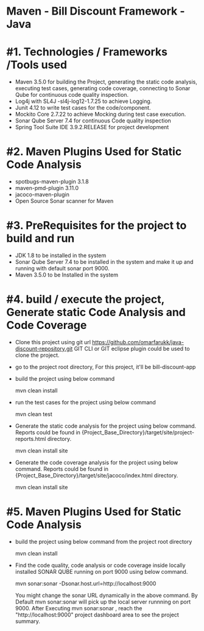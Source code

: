 Maven - Bill Discount Framework - Java
======================================

#1. Technologies / Frameworks /Tools used
==========================================
* Maven 3.5.0 for building the Project, generating the static code analysis, executing test cases, generating code coverage,    connecting to Sonar Qube for continuous code quality inspection.
* Log4j with SL4J -sl4j-log12-1.7.25 to achieve Logging.
* Junit 4.12 to write test cases for the code/component.
* Mockito Core 2.7.22 to achieve Mocking during test case execution.
* Sonar Qube Server 7.4 for continuous Code quality inspection
* Spring Tool Suite IDE 3.9.2.RELEASE for project development

#2. Maven Plugins Used for Static Code Analysis
===============================================
* spotbugs-maven-plugin 3.1.8
* maven-pmd-plugin 3.11.0
* jacoco-maven-plugin
* Open Source Sonar scanner for Maven

#3. PreRequisites for the project to build and run
======================================================
* JDK 1.8 to be installed  in the system
* Sonar Qube Server 7.4 to be installed in the system and make it up and running with default sonar port 9000.
* Maven 3.5.0 to be Installed in the system

#4. build / execute the project, Generate static Code Analysis and Code Coverage
=================================================================================
* Clone this project using git url https://github.com/omarfarukk/java-discount-repository.git 
  GIT CLI or GIT eclipse plugin could be used to clone the project.
* go to the project root directory, For this project, it'll be bill-discount-app
* build the project using below command

    mvn clean install
  
* run the test cases for the project using below command

    mvn clean test
  
* Generate the static code analysis for the project using below command. 
Reports could be found in {Project_Base_Directory}/target/site/project-reports.html directory.

    mvn clean install site

* Generate the code coverage analysis for the project using below command. 
Reports could be found in {Project_Base_Directory}/target/site/jacoco/index.html directory.

    mvn clean install site
    
#5. Maven Plugins Used for Static Code Analysis
===============================================
* build the project using below command from the project root directory

    mvn clean install
    
* Find the code quality, code analysis or code coverage inside locally installed SONAR QUBE running on port 9000 using below command.

    mvn sonar:sonar -Dsonar.host.url=http://localhost:9000
    
    You might change the sonar URL dynamically in the above command. 
    By Default mvn sonar:sonar will pick up the local server runnning on port 9000.
    After Executing mvn sonar:sonar , reach the "http://localhost:9000" project dashboard area to see the project summary.
